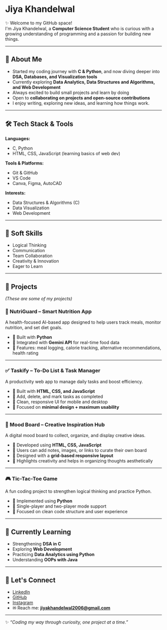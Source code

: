 # Jiya Khandelwal  

✨ Welcome to my GitHub space!  
I'm Jiya Khandelwal, a **Computer Science Student** who is curious with a growing understanding of programming and a passion for building new things.  

---

## 🚀 About Me  
- Started my coding journey with **C & Python**, and now diving deeper into **DSA, Databases, and Visualization tools**  
- Currently exploring **Data Analytics, Data Structures and Algorithms, and Web Development**  
- Always excited to build small projects and learn by doing    
- Open to **collaborating on projects and open-source contributions**  
- I enjoy writing, exploring new ideas, and learning how things work.  

---

## 🛠️ Tech Stack & Tools  

**Languages:**  
- C, Python  
- HTML, CSS, JavaScript (learning basics of web dev)  

**Tools & Platforms:**  
- Git & GitHub  
- VS Code  
- Canva, Figma, AutoCAD  

**Interests:**  
- Data Structures & Algorithms (C)  
- Data Visualization  
- Web Development  

---

## 🧩 Soft Skills  
- Logical Thinking  
- Communication  
- Team Collaboration  
- Creativity & Innovation  
- Eager to Learn  

---

## 📂 Projects  
*(These are some of my projects)*  

### 🥗 NutriGuard – Smart Nutrition App  
A health-focused AI-based app designed to help users track meals, monitor nutrition, and set diet goals.  
- 🔹 Built with **Python**  
- 🔹 Integrated with **Gemini API** for real-time food data  
- 🔹 Features: meal logging, calorie tracking, alternative recommendations, health rating  

---

### ✅ Taskify – To-Do List & Task Manager  
A productivity web app to manage daily tasks and boost efficiency.  
- 🔹 Built with **HTML, CSS, and JavaScript**  
- 🔹 Add, delete, and mark tasks as completed  
- 🔹 Clean, responsive UI for mobile and desktop  
- 🔹 Focused on **minimal design + maximum usability**  

---

### 🎨 Mood Board – Creative Inspiration Hub  
A digital mood board to collect, organize, and display creative ideas.  
- 🔹 Developed using **HTML, CSS, JavaScript**  
- 🔹 Users can add notes, images, or links to curate their own board  
- 🔹 Designed with a **grid-based responsive layout**  
- 🔹 Highlights creativity and helps in organizing thoughts aesthetically  

---

### 🎮 Tic-Tac-Toe Game  
A fun coding project to strengthen logical thinking and practice Python.  
- 🔹 Implemented using **Python**  
- 🔹 Single-player and two-player mode support  
- 🔹 Focused on clean code structure and user experience  

---

## 🌱 Currently Learning  
- Strengthening **DSA in C**  
- Exploring **Web Development**  
- Practicing **Data Analytics using Python**  
- Understanding **OOPs with Java**  

---

## 🤝 Let's Connect  
- [LinkedIn](https://www.linkedin.com/in/jiyakh310)  
- [GitHub](https://github.com/jiyakh0310)  
- [Instagram](https://www.instagram.com/jiya_.310/)  
- ✉ Reach me: **jiyakhandelwal2006@gmail.com**  

---

✨ *“Coding my way through curiosity, one project at a time.”*  
